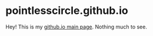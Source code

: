 # pointlesscircle.github.io
Hey! This is my [github.io main page](https://pointlesscircle.github.io 'My site'). Nothing much to see.

